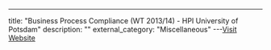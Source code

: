 ---
title: "Business Process Compliance (WT 2013/14) - HPI University of Potsdam"
description: ""
external_category: "Miscellaneous"
---[Visit Website](https://www.tele-task.de/series/979/)

